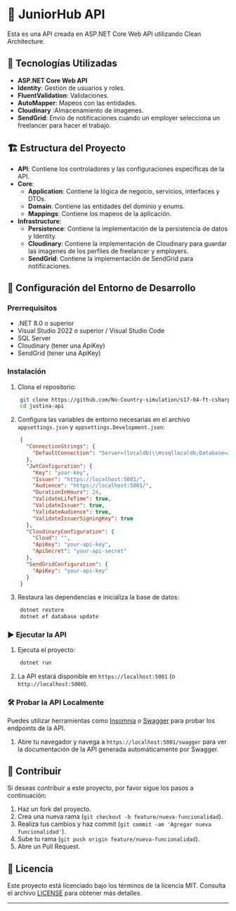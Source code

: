 # 🌟 JuniorHub API

Esta es una API creada en ASP.NET Core Web API utilizando Clean Architecture.

## 🚀 Tecnologías Utilizadas

- **ASP.NET Core Web API**
- **Identity**: Gestión de usuarios y roles.
- **FluentValidation**: Validaciones.
- **AutoMapper**: Mapeos con las entidades.
- **Cloudinary** :Almacenamiento de imagenes.
- **SendGrid**: Envío de notificaciones cuando un employer selecciona un freelancer para hacer el trabajo.

## 🏗️ Estructura del Proyecto

- **API**: Contiene los controladores y las configuraciones específicas de la API.
- **Core**: 
  - **Application**: Contiene la lógica de negocio, servicios, interfaces y DTOs.
  - **Domain**: Contiene las entidades del dominio y enums.
  - **Mappings**: Contiene los mapeos de la aplicación.
- **Infrastructure**:
  - **Persistence**: Contiene la implementación de la persistencia de datos y Identity.
  - **Cloudinary**: Contiene la implementación de Cloudinary para guardar las imagenes de los perfiles de freelancer y employers.
  - **SendGrid**: Contiene la implementación de SendGrid para notificaciones.

## 🔧 Configuración del Entorno de Desarrollo

### Prerrequisitos

- .NET 8.0 o superior
- Visual Studio 2022 o superior / Visual Studio Code
- SQL Server
- Cloudinary (tener una ApiKey)
- SendGrid (tener una ApiKey)

### Instalación

1. Clona el repositorio:
```bash
    git clone https://github.com/No-Country-simulation/s17-04-ft-csharp.git
    cd justina-api
```

2. Configura las variables de entorno necesarias en el archivo `appsettings.json` y `appsettings.Development.json`:
```json
    {
      "ConnectionStrings": {
        "DefaultConnection": "Server=(localdb)\\mssqllocaldb;Database=JuniorHub;Trusted_Connection=True;"
      },
      "JwtConfiguration": {
        "Key": "your-key",
        "Issuer": "https://localhost:5001/",
        "Audience": "https://localhost:5001/",
        "DurationInHours": 24,
        "ValidateLifeTime": true,
        "ValidateIssuer": true,
        "ValidateAudience": true,
        "ValidateIssuerSigningKey": true
      },
      "CloudinaryConfiguration": {
        "Cloud": "",
        "ApiKey": "your-api-key",
        "ApiSecret": "your-api-secret"
      },
      "SendGridConfiguration": {
        "ApiKey": "your-api-key"
      }
    }
```

3. Restaura las dependencias e inicializa la base de datos:
```bash
    dotnet restore
    dotnet ef database update
```

### ▶️ Ejecutar la API

1. Ejecuta el proyecto:
```bash
    dotnet run
```

2. La API estará disponible en `https://localhost:5001` (o `http://localhost:5000`).

### 🛠️ Probar la API Localmente

Puedes utilizar herramientas como [Insomnia](https://insomnia.rest/download) o [Swagger](https://swagger.io/) para probar los endpoints de la API.

1. Abre tu navegador y navega a `https://localhost:5001/swagger` para ver la documentación de la API generada automáticamente por Swagger.

## 🤝 Contribuir

Si deseas contribuir a este proyecto, por favor sigue los pasos a continuación:

1. Haz un fork del proyecto.
2. Crea una nueva rama (`git checkout -b feature/nueva-funcionalidad`).
3. Realiza tus cambios y haz commit (`git commit -am 'Agregar nueva funcionalidad'`).
4. Sube tu rama (`git push origin feature/nueva-funcionalidad`).
5. Abre un Pull Request.

## 📜 Licencia

Este proyecto está licenciado bajo los términos de la licencia MIT. Consulta el archivo [LICENSE](LICENSE) para obtener más detalles.

---
